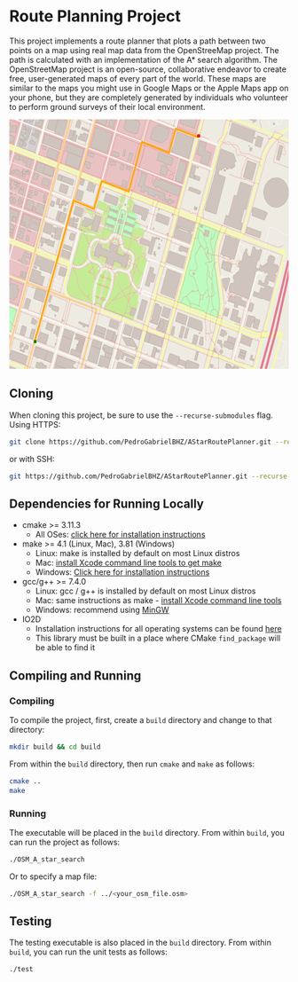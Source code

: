 # Route Planning Project
This project implements a route planner that plots a path between two points on a map using real map data from the OpenStreeMap project.
The path is calculated with an implementation of the A* search algorithm.
The OpenStreetMap project is an open-source, collaborative endeavor to create free, user-generated maps of every part of the world. These maps are similar to the maps you might use in Google Maps or the Apple Maps app on your phone, but they are completely generated by individuals who volunteer to perform ground surveys of their local environment.

<img src="map.png" width="600" height="450" />

## Cloning

When cloning this project, be sure to use the `--recurse-submodules` flag. Using HTTPS:

```sh
git clone https://github.com/PedroGabrielBHZ/AStarRoutePlanner.git --recurse-submodules
```

or with SSH:

```sh
git https://github.com/PedroGabrielBHZ/AStarRoutePlanner.git --recurse-submodules
```

## Dependencies for Running Locally

* cmake >= 3.11.3
  * All OSes: [click here for installation instructions](https://cmake.org/install/)
* make >= 4.1 (Linux, Mac), 3.81 (Windows)
  * Linux: make is installed by default on most Linux distros
  * Mac: [install Xcode command line tools to get make](https://developer.apple.com/xcode/features/)
  * Windows: [Click here for installation instructions](http://gnuwin32.sourceforge.net/packages/make.htm)
* gcc/g++ >= 7.4.0
  * Linux: gcc / g++ is installed by default on most Linux distros
  * Mac: same instructions as make - [install Xcode command line tools](https://developer.apple.com/xcode/features/)
  * Windows: recommend using [MinGW](http://www.mingw.org/)
* IO2D
  * Installation instructions for all operating systems can be found [here](https://github.com/cpp-io2d/P0267_RefImpl/blob/master/BUILDING.md)
  * This library must be built in a place where CMake `find_package` will be able to find it

## Compiling and Running

### Compiling

To compile the project, first, create a `build` directory and change to that directory:

```sh
mkdir build && cd build
```

From within the `build` directory, then run `cmake` and `make` as follows:

```sh
cmake ..
make
```

### Running

The executable will be placed in the `build` directory. From within `build`, you can run the project as follows:

```sh
./OSM_A_star_search
```

Or to specify a map file:

```sh
./OSM_A_star_search -f ../<your_osm_file.osm>
```

## Testing

The testing executable is also placed in the `build` directory. From within `build`, you can run the unit tests as follows:

```sh
./test
```
